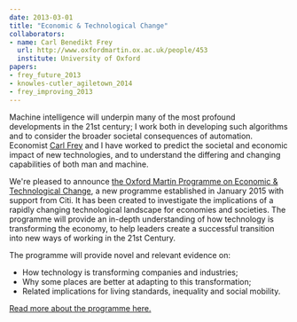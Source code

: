 ```yaml
---
date: 2013-03-01
title: "Economic & Technological Change"
collaborators:
- name: Carl Benedikt Frey
  url: http://www.oxfordmartin.ox.ac.uk/people/453
  institute: University of Oxford
papers:
- frey_future_2013
- knowles-cutler_agiletown_2014
- frey_improving_2013
---
```


Machine intelligence will underpin many of the most profound developments in the 21st century; I work both in developing such algorithms and to consider the broader societal consequences of automation. Economist [Carl Frey](http://www.oxfordmartin.ox.ac.uk/people/453) and I have worked to  predict the societal and economic impact of new technologies, and to understand the differing and changing capabilities of both man and machine.

We're pleased to announce [the Oxford Martin Programme on Economic & Technological Change](http://www.oxfordmartin.ox.ac.uk/research/programmes/tech-change), a new programme established in January 2015 with support from Citi. It has been created to investigate the implications of a rapidly changing technological landscape for economies and societies. The programme will provide an in-depth understanding of how technology is transforming the economy, to help leaders create a successful transition into new ways of working in the 21st Century. 

The programme will provide novel and relevant evidence on:

* How technology is transforming companies and industries;
* Why some places are better at adapting to this transformation;
* Related implications for living standards, inequality and social mobility.

[Read more about the programme here.](http://www.oxfordmartin.ox.ac.uk/research/programmes/tech-change)
